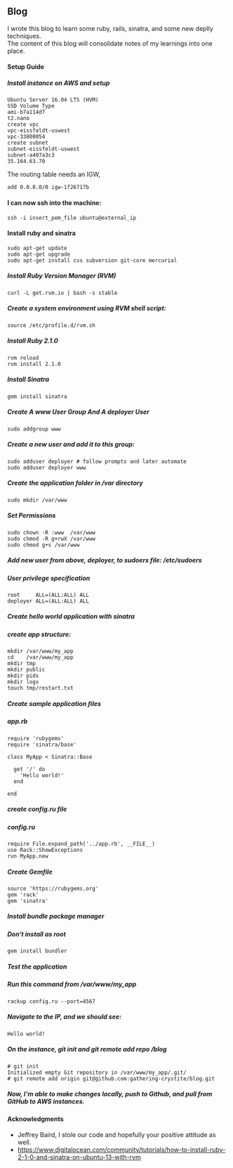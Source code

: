 ## Blog

I wrote this blog to learn some ruby, rails, sinatra, and some new deplly techniques.  
The content of this blog will consolidate notes of my learnings into one place. 

#### Setup Guide
##### Install instance on AWS and setup 
```
Ubuntu Server 16.04 LTS (HVM)
SSD Volume Type
ami-b7a114d7
t2.nano
create vpc
vpc-eissfeldt-uswest 
vpc-33800054 
create subnet 
subnet-eissfeldt-uswest 
subnet-a407a3c3 
35.164.63.70
```
The routing table needs an IGW, 
```
add 0.0.0.0/0 igw-1f26717b
```

#### I can now ssh into the machine:
```
ssh -i insert_pem_file ubuntu@external_ip
```

#### Install ruby and sinatra
```
sudo apt-get update
sudo apt-get upgrade
sudo apt-get install cvs subversion git-core mercurial
```

##### Install Ruby Version Manager (RVM)
```
curl -L get.rvm.io | bash -s stable
```
##### Create a system environment using RVM shell script:
```
source /etc/profile.d/rvm.sh
```

##### Install Ruby 2.1.0
```
rvm reload
rvm install 2.1.0
```

##### Install Sinatra
```
gem install sinatra
```

##### Create A www User Group And A deployer User
```
sudo addgroup www
```

##### Create a new user and add it to this group:
```
sudo adduser deployer # follow prompts and later automate
sudo adduser deployer www
```

##### Create the application folder in /var directory
```
sudo mkdir /var/www
```

##### Set Permissions
```
sudo chown -R :www  /var/www
sudo chmod -R g+rwX /var/www
sudo chmod g+s /var/www
```

##### Add new user from above, deployer, to sudoers file: /etc/sudoers
##### User privilege specification
```
root     ALL=(ALL:ALL) ALL
deployer ALL=(ALL:ALL) ALL
```

##### Create hello world application with sinatra
##### create app structure:
```
mkdir /var/www/my_app
cd    /var/www/my_app
mkdir tmp
mkdir public
mkdir pids
mkdir logs
touch tmp/restart.txt
```

##### Create sample application files
##### app.rb
```
require 'rubygems'
require 'sinatra/base'

class MyApp < Sinatra::Base

  get '/' do
    'Hello world!'
  end

end
```





##### create config.ru file
##### config.ru
```
require File.expand_path('../app.rb', __FILE__)
use Rack::ShowExceptions
run MyApp.new    
```

##### Create Gemfile
```
source 'https://rubygems.org'
gem 'rack'
gem 'sinatra'
```

##### Install bundle package manager
##### Don't install as root
```
gem install bundler
```
##### Test the application
##### Run this command from /var/www/my_app
```
rackup config.ru --port=4567
```
##### Navigate to the IP, and we should see:
```
Hello world!
```

##### On the instance, git init and git remote add repo /blog
```
# git init
Initialized empty Git repository in /var/www/my_app/.git/
# git remote add origin git@github.com:gathering-crystite/blog.git
```

##### Now, I'm able to make changes locally, push to Github, and pull from GitHub to AWS instances.

#### Acknowledgments
* Jeffrey Baird, I stole our code and hopefully your positive attitude as well. 
* https://www.digitalocean.com/community/tutorials/how-to-install-ruby-2-1-0-and-sinatra-on-ubuntu-13-with-rvm

